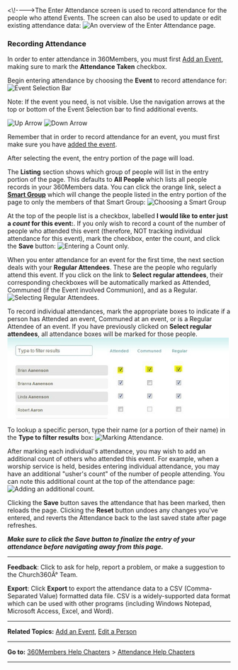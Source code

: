 \<\\!----\>The Enter Attendance screen is used to record attendance for
the people who attend Events. The screen can also be used to update or
edit existing attendance data: ![An overview of the Enter Attendance
page.](Enter%20Attendance.PNG "An overview of the Enter Attendance page.")

### Recording Attendance

In order to enter attendance in 360Members, you must first [Add an
Event](events:%20New), making sure to mark the **Attendance Taken**
checkbox.

Begin entering attendance by choosing the **Event** to record attendance
for: ![Event Selection
Bar](Attendance%20event%20selection%20bar.PNG%C3%A2%E2%82%AC%C5%BD "Event Selection Bar")

Note: If the event you need, is not visible. Use the navigation arrows
at the top or bottom of the Event Selection bar to find additional
events.

![Up
Arrow](Attendance%20event%20selection%20bar%20up%20arrow.png "Up Arrow")
![Down
Arrow](Attendance%20event%20selection%20bar%20down%20arrow.png "Down Arrow")

Remember that in order to record attendance for an event, you must first
make sure you have [added the event](events:%20New).

After selecting the event, the entry portion of the page will load.

The **Listing** section shows which group of people will list in the
entry portion of the page. This defaults to **All People** which lists
all people records in your 360Members data. You can click the orange
link, select a **[Smart Group](people:%20Smart%20Groups)** which will
change the people listed in the entry portion of the page to only the
members of that Smart Group: ![Choosing a Smart
Group](Enter_Attendance_04.JPG "Choosing a Smart Group")

At the top of the people list is a checkbox, labelled **I would like to
enter just a *count* for this event:**. If you only wish to record a
count of the number of people who attended this event (therefore, NOT
tracking individual attendance for this event), mark the checkbox, enter
the count, and click the **Save** button: ![Entering a Count
only.](Enter_Attendance_05.JPG "Entering a Count only.")

When you enter attendance for an event for the first time, the next
section deals with your **Regular Attendees**. These are the people who
regularly attend this event. If you click on the link to **Select
regular attendees**, their corresponding checkboxes will be
automatically marked as Attended, Communed (if the Event involved
Communion), and as a Regular. ![Selecting Regular
Attendees.](Enter_Attendance_06.JPG "Selecting Regular Attendees.")

To record individual attendances, mark the appropriate boxes to indicate
if a person has Attended an event, Communed at an event, or is a Regular
Attendee of an event. If you have previously clicked on **Select regular
attendees**, all attendance boxes will be marked for those people.
![Marking Attendance.](Enter_Attendance_07.JPG "Marking Attendance.")

To lookup a specific person, type their name (or a portion of their
name) in the **Type to filter results** box: ![Marking
Attendance.](Enter_Attendance_08.JPG "Marking Attendance.")

After marking each individual's attendance, you may wish to add an
additional count of others who attended this event. For example, when a
worship service is held, besides entering individual attendance, you may
have an additional "usher's count" of the number of people attending.
You can note this additional count at the top of the attendance page:
![Adding an additional
count.](Enter_Attendance_09.JPG "Adding an additional count.")

Clicking the **Save** button saves the attendance that has been marked,
then reloads the page. Clicking the **Reset** button undoes any changes
you've entered, and reverts the Attendance back to the last saved state
after page refreshes.

***Make sure to click the Save button to finalize the entry of your
attendance before navigating away from this page.***

* * * * *

**Feedback**: Click **<Feedback>** to ask for help, report a problem, or
make a suggestion to the Church360Â° Team.

**Export**: Click **Export** to export the attendance data to a CSV
(Comma-Separated Value) formatted data file. CSV is a widely-supported
data format which can be used with other programs (including Windows
Notepad, Microsoft Access, Excel, and Word).

* * * * *

**Related Topics:** [Add an Event](events:%20New), [Edit a
Person](people:%20Profile%20View)

* * * * *

**Go to:** [360Members Help Chapters](Main%20Page) \> [Attendance Help
Chapters](Attendance)

* * * * *
